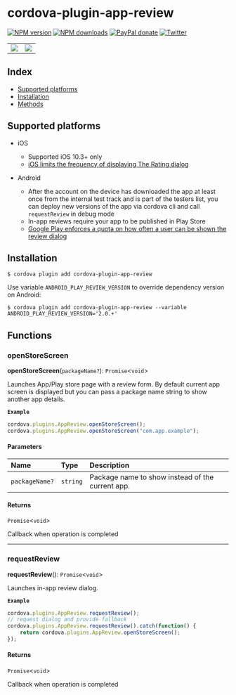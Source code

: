 # cordova-plugin-app-review

[![NPM version][npm-version]][npm-url] [![NPM downloads][npm-downloads]][npm-url] [![PayPal donate](https://img.shields.io/badge/paypal-donate-ff69b4?logo=paypal)][donate-url] [![Twitter][twitter-follow]][twitter-url]

<table>
    <tr>
        <td><img src="https://developer.apple.com/design/human-interface-guidelines/ios/images/AppRating_2x.png"/></td>
        <td><img src="https://4.bp.blogspot.com/-MSM5VeZfLAU/Xym0OR_huqI/AAAAAAAAPaA/2u9CsMLiQoE4cx3fmQPf0coIH0TuTWiSwCLcBGAsYHQ/s1600/image2.jpg"/></td>
    </tr>
</table>

[npm-url]: https://www.npmjs.com/package/cordova-plugin-app-review
[npm-version]: https://img.shields.io/npm/v/cordova-plugin-app-review.svg
[npm-downloads]: https://img.shields.io/npm/dm/cordova-plugin-app-review.svg
[twitter-url]: https://twitter.com/chemerisuk
[twitter-follow]: https://img.shields.io/twitter/follow/chemerisuk.svg?style=social&label=Follow%20me
[donate-url]: https://www.paypal.com/cgi-bin/webscr?cmd=_s-xclick&hosted_button_id=Z9FRHXAYSQ8BL&source=url

## Index

<!-- MarkdownTOC levels="2" autolink="true" -->

- [Supported platforms](#supported-platforms)
- [Installation](#installation)
- [Methods](#methods)

<!-- /MarkdownTOC -->

## Supported platforms

* iOS
    - Supported iOS 10.3+ only
    - [iOS limits the frequency of displaying The Rating dialog](https://developer.apple.com/design/human-interface-guidelines/ios/system-capabilities/)

* Android
    - After the account on the device has downloaded the app at least once from the internal test track and is part of the testers list, you can deploy new versions of the app via cordova cli and call `requestReview` in debug mode
    - In-app reviews require your app to be published in Play Store
    - [Google Play enforces a quota on how often a user can be shown the review dialog](https://developer.android.com/guide/playcore/in-app-review#quotas)

## Installation

    $ cordova plugin add cordova-plugin-app-review

Use variable `ANDROID_PLAY_REVIEW_VERSION` to override dependency version on Android:

    $ cordova plugin add cordova-plugin-app-review --variable ANDROID_PLAY_REVIEW_VERSION='2.0.+'

<!-- TypedocGenerated -->

## Functions

### openStoreScreen

**openStoreScreen**(`packageName?`): `Promise`<`void`\>

Launches App/Play store page with a review form. By default current app screen
is displayed but you can pass a package name string to show another app details.

**`Example`**

```ts
cordova.plugins.AppReview.openStoreScreen();
cordova.plugins.AppReview.openStoreScreen("com.app.example");
```

#### Parameters

| Name | Type | Description |
| :------ | :------ | :------ |
| `packageName?` | `string` | Package name to show instead of the current app. |

#### Returns

`Promise`<`void`\>

Callback when operation is completed

___

### requestReview

**requestReview**(): `Promise`<`void`\>

Launches in-app review dialog.

**`Example`**

```ts
cordova.plugins.AppReview.requestReview();
// request dialog and provide fallback
cordova.plugins.AppReview.requestReview().catch(function() {
    return cordova.plugins.AppReview.openStoreScreen();
});
```

#### Returns

`Promise`<`void`\>

Callback when operation is completed
